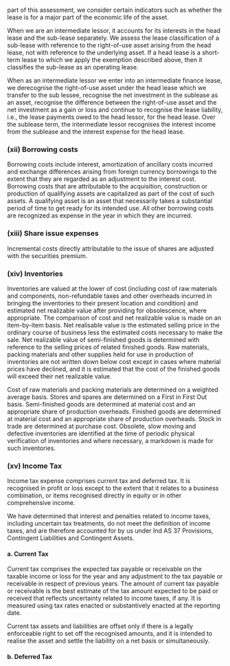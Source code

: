 part of this assessment, we consider certain indicators such as whether the lease is for a major part of the economic life of the asset.

When we are an intermediate lessor, it accounts for its interests in the head lease and the sub-lease separately. We assess the lease classification of a sub-lease with reference to the right-of-use asset arising from the head lease, not with reference to the underlying asset. If a head lease is a short-term lease to which we apply the exemption described above, then it classifies the sub-lease as an operating lease.

When as an intermediate lessor we enter into an intermediate finance lease, we derecognise the right-of-use asset under the head lease which we transfer to the sub lessee, recognise the net investment in the sublease as an asset, recognise the difference between the right-of-use asset and the net investment as a gain or loss and continue to recognise the lease liability, i.e., the lease payments owed to the head lessor, for the head lease. Over the sublease term, the intermediate lessor recognises the interest income from the sublease and the interest expense for the head lease.

### (xii) Borrowing costs

Borrowing costs include interest, amortization of ancillary costs incurred and exchange differences arising from foreign currency borrowings to the extent that they are regarded as an adjustment to the interest cost. Borrowing costs that are attributable to the acquisition, construction or production of qualifying assets are capitalized as part of the cost of such assets. A qualifying asset is an asset that necessarily takes a substantial period of time to get ready for its intended use. All other borrowing costs are recognized as expense in the year in which they are incurred.

### (xiii) Share issue expenses

Incremental costs directly attributable to the issue of shares are adjusted with the securities premium.

### (xiv) Inventories

Inventories are valued at the lower of cost (including cost of raw materials and components, non-refundable taxes and other overheads incurred in bringing the inventories to their present location and condition) and estimated net realizable value after providing for obsolescence, where appropriate. The comparison of cost and net realizable value is made on an item-by-item basis. Net realisable value is the estimated selling price in the ordinary course of business less the estimated costs necessary to make the sale. Net realizable value of semi-finished goods is determined with reference to the selling prices of related finished goods. Raw materials, packing materials and other supplies held for use in production of inventories are not written down below cost except in cases where material prices have declined, and it is estimated that the cost of the finished goods will exceed their net realizable value.

Cost of raw materials and packing materials are determined on a weighted average basis. Stores and spares are determined on a First in First Out basis. Semi-finished goods are determined at material cost and an appropriate share of production overheads. Finished goods are determined at material cost and an appropriate share of production overheads. Stock in trade are determined at purchase cost. Obsolete, slow moving and defective inventories are identified at the time of periodic physical verification of inventories and where necessary, a markdown is made for such inventories.

### (xv) Income Tax

Income tax expense comprises current tax and deferred tax. It is recognised in profit or loss except to the extent that it relates to a business combination, or items recognised directly in equity or in other comprehensive income.

We have determined that interest and penalties related to income taxes, including uncertain tax treatments, do not meet the definition of income taxes, and are therefore accounted for by us under Ind AS 37 Provisions, Contingent Liabilities and Contingent Assets.

#### a. Current Tax

Current tax comprises the expected tax payable or receivable on the taxable income or loss for the year and any adjustment to the tax payable or receivable in respect of previous years. The amount of current tax payable or receivable is the best estimate of the tax amount expected to be paid or received that reflects uncertainty related to income taxes, if any. It is measured using tax rates enacted or substantively enacted at the reporting date.

Current tax assets and liabilities are offset only if there is a legally enforceable right to set off the recognised amounts, and it is intended to realise the asset and settle the liability on a net basis or simultaneously.

#### b. Deferred Tax